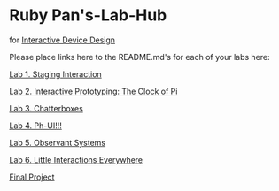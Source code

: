 # Ruby Pan's-Lab-Hub
for [Interactive Device Design](https://github.com/FAR-Lab/Developing-and-Designing-Interactive-Devices/)

Please place links here to the README.md's for each of your labs here:

[Lab 1. Staging Interaction](Lab%201/)

[Lab 2. Interactive Prototyping: The Clock of Pi](Lab%202/)

[Lab 3. Chatterboxes](Lab%203/)

[Lab 4. Ph-UI!!!](https://github.com/MayaShenHongyu/Interactive-Lab-Hub/tree/Fall2021/Lab%204)

[Lab 5. Observant Systems](https://github.com/MayaShenHongyu/Interactive-Lab-Hub/tree/Fall2021/Lab%205)

[Lab 6. Little Interactions Everywhere](https://github.com/MayaShenHongyu/Interactive-Lab-Hub/tree/Fall2021/Lab%206)

[Final Project](https://github.com/MayaShenHongyu/YoursPlant)

